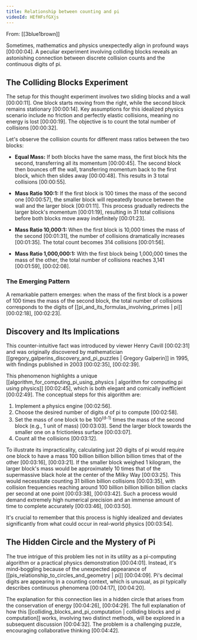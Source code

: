 ```yaml
---
title: Relationship between counting and pi
videoId: HEfHFsfGXjs
---
```


From: [[3blue1brown]] <br/> 

Sometimes, mathematics and physics unexpectedly align in profound ways <a class="yt-timestamp" data-t="00:00:04">[00:00:04]</a>. A peculiar experiment involving colliding blocks reveals an astonishing connection between discrete collision counts and the continuous digits of pi.

## The Colliding Blocks Experiment

The setup for this thought experiment involves two sliding blocks and a wall <a class="yt-timestamp" data-t="00:00:11">[00:00:11]</a>. One block starts moving from the right, while the second block remains stationary <a class="yt-timestamp" data-t="00:00:14">[00:00:14]</a>. Key assumptions for this idealized physics scenario include no friction and perfectly elastic collisions, meaning no energy is lost <a class="yt-timestamp" data-t="00:00:19">[00:00:19]</a>. The objective is to count the total number of collisions <a class="yt-timestamp" data-t="00:00:32">[00:00:32]</a>.

Let's observe the collision counts for different mass ratios between the two blocks:

*   **Equal Mass:** If both blocks have the same mass, the first block hits the second, transferring all its momentum <a class="yt-timestamp" data-t="00:00:45">[00:00:45]</a>. The second block then bounces off the wall, transferring momentum back to the first block, which then slides away <a class="yt-timestamp" data-t="00:00:48">[00:00:48]</a>. This results in 3 total collisions <a class="yt-timestamp" data-t="00:00:55">[00:00:55]</a>.

*   **Mass Ratio 100:1:** If the first block is 100 times the mass of the second one <a class="yt-timestamp" data-t="00:00:57">[00:00:57]</a>, the smaller block will repeatedly bounce between the wall and the larger block <a class="yt-timestamp" data-t="00:01:11">[00:01:11]</a>. This process gradually redirects the larger block's momentum <a class="yt-timestamp" data-t="00:01:19">[00:01:19]</a>, resulting in 31 total collisions before both blocks move away indefinitely <a class="yt-timestamp" data-t="00:01:23">[00:01:23]</a>.

*   **Mass Ratio 10,000:1:** When the first block is 10,000 times the mass of the second <a class="yt-timestamp" data-t="00:01:31">[00:01:31]</a>, the number of collisions dramatically increases <a class="yt-timestamp" data-t="00:01:35">[00:01:35]</a>. The total count becomes 314 collisions <a class="yt-timestamp" data-t="00:01:56">[00:01:56]</a>.

*   **Mass Ratio 1,000,000:1:** With the first block being 1,000,000 times the mass of the other, the total number of collisions reaches 3,141 <a class="yt-timestamp" data-t="00:01:59">[00:01:59]</a>, <a class="yt-timestamp" data-t="00:02:08">[00:02:08]</a>.

### The Emerging Pattern
A remarkable pattern emerges: when the mass of the first block is a power of 100 times the mass of the second block, the total number of collisions corresponds to the digits of [[pi_and_its_formulas_involving_primes | pi]] <a class="yt-timestamp" data-t="00:02:18">[00:02:18]</a>, <a class="yt-timestamp" data-t="00:02:23">[00:02:23]</a>.

## Discovery and Its Implications

This counter-intuitive fact was introduced by viewer Henry Cavill <a class="yt-timestamp" data-t="00:02:31">[00:02:31]</a> and was originally discovered by mathematician [[gregory_galperins_discovery_and_pi_puzzles | Gregory Galperin]] in 1995, with findings published in 2003 <a class="yt-timestamp" data-t="00:02:35">[00:02:35]</a>, <a class="yt-timestamp" data-t="00:02:39">[00:02:39]</a>.

This phenomenon highlights a unique [[algorithm_for_computing_pi_using_physics | algorithm for computing pi using physics]] <a class="yt-timestamp" data-t="00:02:45">[00:02:45]</a>, which is both elegant and comically inefficient <a class="yt-timestamp" data-t="00:02:49">[00:02:49]</a>. The conceptual steps for this algorithm are:

1.  Implement a physics engine <a class="yt-timestamp" data-t="00:02:56">[00:02:56]</a>.
2.  Choose the desired number of digits *d* of pi to compute <a class="yt-timestamp" data-t="00:02:58">[00:02:58]</a>.
3.  Set the mass of one block to be 100<sup>(d-1)</sup> times the mass of the second block (e.g., 1 unit of mass) <a class="yt-timestamp" data-t="00:03:03">[00:03:03]</a>. Send the larger block towards the smaller one on a frictionless surface <a class="yt-timestamp" data-t="00:03:07">[00:03:07]</a>.
4.  Count all the collisions <a class="yt-timestamp" data-t="00:03:12">[00:03:12]</a>.

To illustrate its impracticality, calculating just 20 digits of pi would require one block to have a mass 100 billion billion billion billion times that of the other <a class="yt-timestamp" data-t="00:03:16">[00:03:16]</a>, <a class="yt-timestamp" data-t="00:03:21">[00:03:21]</a>. If the smaller block weighed 1 kilogram, the larger block's mass would be approximately 10 times that of the supermassive black hole at the center of the Milky Way <a class="yt-timestamp" data-t="00:03:25">[00:03:25]</a>. This would necessitate counting 31 billion billion collisions <a class="yt-timestamp" data-t="00:03:35">[00:03:35]</a>, with collision frequencies reaching around 100 billion billion billion billion clacks per second at one point <a class="yt-timestamp" data-t="00:03:38">[00:03:38]</a>, <a class="yt-timestamp" data-t="00:03:42">[00:03:42]</a>. Such a process would demand extremely high numerical precision and an immense amount of time to complete accurately <a class="yt-timestamp" data-t="00:03:46">[00:03:46]</a>, <a class="yt-timestamp" data-t="00:03:50">[00:03:50]</a>.

It's crucial to remember that this process is highly idealized and deviates significantly from what could occur in real-world physics <a class="yt-timestamp" data-t="00:03:54">[00:03:54]</a>.

## The Hidden Circle and the Mystery of Pi

The true intrigue of this problem lies not in its utility as a pi-computing algorithm or a practical physics demonstration <a class="yt-timestamp" data-t="00:04:01">[00:04:01]</a>. Instead, it's mind-boggling because of the unexpected appearance of [[pis_relationship_to_circles_and_geometry | pi]] <a class="yt-timestamp" data-t="00:04:09">[00:04:09]</a>. Pi's decimal digits are appearing in a counting context, which is unusual, as pi typically describes continuous phenomena <a class="yt-timestamp" data-t="00:04:17">[00:04:17]</a>, <a class="yt-timestamp" data-t="00:04:20">[00:04:20]</a>.

The explanation for this connection lies in a hidden circle that arises from the conservation of energy <a class="yt-timestamp" data-t="00:04:26">[00:04:26]</a>, <a class="yt-timestamp" data-t="00:04:29">[00:04:29]</a>. The full explanation of how this [[colliding_blocks_and_pi_computation | colliding blocks and pi computation]] works, involving two distinct methods, will be explored in a subsequent discussion <a class="yt-timestamp" data-t="00:04:32">[00:04:32]</a>. The problem is a challenging puzzle, encouraging collaborative thinking <a class="yt-timestamp" data-t="00:04:42">[00:04:42]</a>.